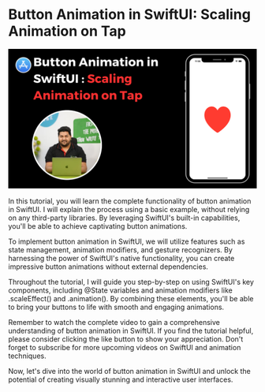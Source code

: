 # Button Animation in SwiftUI: Scaling Animation on Tap

[![Button Animation in SwiftUI: Scaling Animation on Tap](https://github.com/pushpendra996/button-anim-swiftui-ios/blob/main/Img.png?raw=true)](https://youtu.be/jzVjigNUN4k)



In this tutorial, you will learn the complete functionality of button animation in SwiftUI. I will explain the process using a basic example, without relying on any third-party libraries. By leveraging SwiftUI's built-in capabilities, you'll be able to achieve captivating button animations.

To implement button animation in SwiftUI, we will utilize features such as state management, animation modifiers, and gesture recognizers. By harnessing the power of SwiftUI's native functionality, you can create impressive button animations without external dependencies.

Throughout the tutorial, I will guide you step-by-step on using SwiftUI's key components, including @State variables and animation modifiers like .scaleEffect() and .animation(). By combining these elements, you'll be able to bring your buttons to life with smooth and engaging animations.

Remember to watch the complete video to gain a comprehensive understanding of button animation in SwiftUI. If you find the tutorial helpful, please consider clicking the like button to show your appreciation. Don't forget to subscribe for more upcoming videos on SwiftUI and animation techniques.

Now, let's dive into the world of button animation in SwiftUI and unlock the potential of creating visually stunning and interactive user interfaces.

